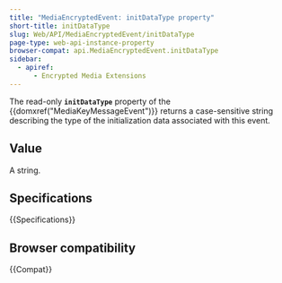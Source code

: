 ```yaml
---
title: "MediaEncryptedEvent: initDataType property"
short-title: initDataType
slug: Web/API/MediaEncryptedEvent/initDataType
page-type: web-api-instance-property
browser-compat: api.MediaEncryptedEvent.initDataType
sidebar:
  - apiref:
      - Encrypted Media Extensions
---
```


The read-only **`initDataType`** property of the {{domxref("MediaKeyMessageEvent")}} returns a case-sensitive string describing the type of the initialization data associated with this event.

## Value

A string.

## Specifications

{{Specifications}}

## Browser compatibility

{{Compat}}
